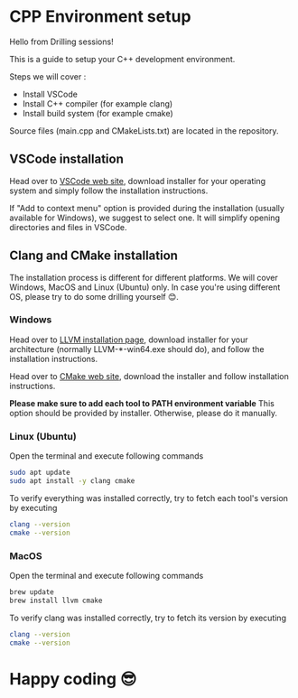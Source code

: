 
# CPP Environment setup

Hello from Drilling sessions!

This is a guide to setup your C++ development environment.

Steps we will cover :
- Install VSCode
- Install C++ compiler (for example clang)
- Install build system (for example cmake)

Source files (main.cpp and CMakeLists.txt) are located in the repository.

## VSCode installation
Head over to [VSCode web site](https://code.visualstudio.com/), download installer for your operating system and simply follow the installation instructions.

If "Add to context menu" option is provided during the installation (usually available for Windows), we suggest to select one.
It will simplify opening directories and files in VSCode.

## Clang and CMake installation
The installation process is different for different platforms.
We will cover Windows, MacOS and Linux (Ubuntu) only.
In case you're using different OS, please try to do some drilling yourself 😊.

### Windows
Head over to [LLVM installation page](https://github.com/llvm/llvm-project/releases/tag/llvmorg-17.0.1), download installer for your architecture (normally LLVM-*-win64.exe should do), and follow the installation instructions.

Head over to [CMake web site](https://cmake.org/), download the installer and follow installation instructions.

**Please make sure to add each tool to PATH environment variable**
This option should be provided by installer. Otherwise, please do it manually.

### Linux (Ubuntu)
Open the terminal and execute following commands
```bash
sudo apt update
sudo apt install -y clang cmake
``` 

To verify everything was installed correctly, try to fetch each tool's version by executing
```bash
clang --version
cmake --version
```

### MacOS
Open the terminal and execute following commands
```bash
brew update
brew install llvm cmake
``` 

To verify clang was installed correctly, try to fetch its version by executing
```bash
clang --version
cmake --version
```

# Happy coding 😎
